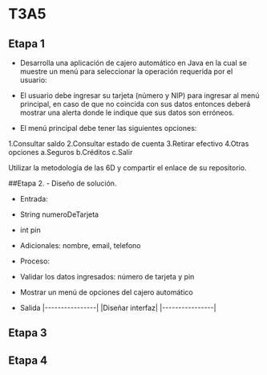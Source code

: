 # T3A5

## Etapa 1 
- Desarrolla una aplicación de cajero automático en Java en la cual se muestre un menú para seleccionar la operación requerida por el usuario:

- El usuario debe ingresar su tarjeta (número y NIP) para ingresar al menú principal, en caso de que no coincida con sus datos entonces deberá mostrar una alerta donde le indique que sus datos son erróneos.

- El menú principal debe tener las siguientes opciones:

1.Consultar saldo
2.Consultar estado de cuenta
3.Retirar efectivo
4.Otras opciones
a.Seguros
b.Créditos
c.Salir

Utilizar la metodología de las 6D y compartir el enlace de su repositorio.

##Etapa 2. - Diseño de solución.

- Entrada:
- String numeroDeTarjeta
- int pin
- Adicionales: nombre, email, telefono

- Proceso:
- Validar los datos ingresados: número de tarjeta y pin 
- Mostrar un menú de opciones del cajero automático 

- Salida
|----------------|
|Diseñar interfaz| 
|----------------|
## Etapa 3

## Etapa 4
